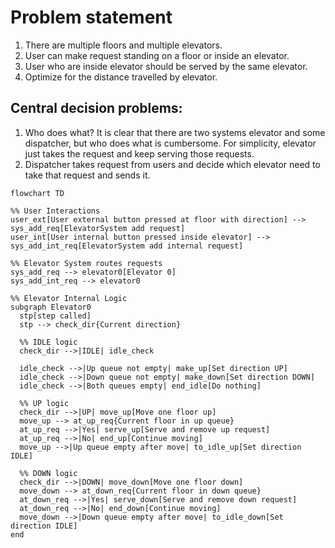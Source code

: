 # Problem statement
1. There are multiple floors and multiple elevators.
2. User can make request standing on a floor or inside an elevator.
3. User who are inside elevator should be served by the same elevator.
4. Optimize for the distance travelled by elevator.


## Central decision problems:
1. Who does what? It is clear that there are two systems elevator and some dispatcher, but who does what
   is cumbersome. For simplicity, elevator just takes the request and keep serving those requests.
2. Dispatcher takes request from users and decide which elevator need to take that request and sends it.

```mermaid
flowchart TD

%% User Interactions
user_ext[User external button pressed at floor with direction] --> sys_add_req[ElevatorSystem add request]
user_int[User internal button pressed inside elevator] --> sys_add_int_req[ElevatorSystem add internal request]

%% Elevator System routes requests
sys_add_req --> elevator0[Elevator 0]
sys_add_int_req --> elevator0

%% Elevator Internal Logic
subgraph Elevator0
  stp[step called]
  stp --> check_dir{Current direction}

  %% IDLE logic
  check_dir -->|IDLE| idle_check

  idle_check -->|Up queue not empty| make_up[Set direction UP]
  idle_check -->|Down queue not empty| make_down[Set direction DOWN]
  idle_check -->|Both queues empty| end_idle[Do nothing]

  %% UP logic
  check_dir -->|UP| move_up[Move one floor up]
  move_up --> at_up_req{Current floor in up queue}
  at_up_req -->|Yes| serve_up[Serve and remove up request]
  at_up_req -->|No| end_up[Continue moving]
  move_up -->|Up queue empty after move| to_idle_up[Set direction IDLE]

  %% DOWN logic
  check_dir -->|DOWN| move_down[Move one floor down]
  move_down --> at_down_req{Current floor in down queue}
  at_down_req -->|Yes| serve_down[Serve and remove down request]
  at_down_req -->|No| end_down[Continue moving]
  move_down -->|Down queue empty after move| to_idle_down[Set direction IDLE]
end
```

